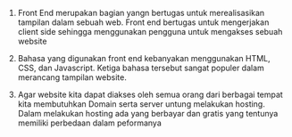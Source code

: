 1. Front End merupakan bagian yangn bertugas untuk merealisasikan tampilan dalam sebuah web. Front end bertugas untuk mengerjakan client side sehingga menggunakan pengguna untuk mengakses sebuah website

2. Bahasa yang digunakan front end kebanyakan menggunakan HTML, CSS, dan Javascript. Ketiga bahasa tersebut sangat populer dalam merancang tampilan website.

3. Agar website kita dapat diakses oleh semua orang dari berbagai tempat kita membutuhkan Domain serta server untung melakukan hosting. Dalam melakukan hosting ada yang berbayar dan gratis yang tentunya memiliki perbedaan dalam peformanya
